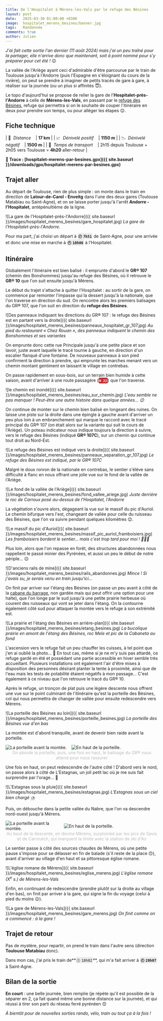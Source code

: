 ```yaml
---
title: De l'Hospitalet à Mérens-les-Vals par le refuge des Bésines
layout: post
date:   2025-03-30 01:00:00 +0300
image:  hospitalet_merens_besines/banner.jpg
tags:   Randonnée
comments: true
author: Julien
---
```


*J'ai fait cette sortie l'an dernier (11 août 2024) mais j'ai un peu traîné pour la partager, elle n'arrive donc que maintenant, soit à point nommé pour s'y préparer pour cet été !* 😉

La vallée de l'Ariège ayant ceci d'admirable d'être parcourue par le train de Toulouse jusqu'à l'Andorre (puis l'Espagne en s'éloignant du cours de la rivière), on peut se prendre à imaginer de petits tracés de gare à gare, à réaliser sur la journée (ou un plus si affinités 😇).

Le topo d'aujourd'hui se propose de relier la gare de l'**Hospitalet-près-l'Andorre** à celle de **Mérens-les-Vals**, en passant par le [refuge des Bésines](https://refugedesbesines.ffcam.fr/home.html), refuge qui permettra si on le souhaite de couper l'itinéraire en deux pour prendre son temps, ou pour alléger les étapes 😌.

## Fiche technique

| 📏  *Distance*              | **17 km**  |
| 📈  *Dénivelé positif*      | **1150 m** |
| 📉  *Dénivelé négatif*      | **1500 m** |
| 🚂  *Temps de transport*    | 2h15 depuis Toulouse + 2h05 vers Toulouse = **4h20** aller-retour |


**🧭 Trace : [hospitalet-merens-par-besines.gpx]({{ site.baseurl }}/downloads/gpx/hospitalet-merens-par-besines.gpx)**

## Trajet aller

Au départ de Toulouse, rien de plus simple : on monte dans le train en direction de **Latour-de-Carol - Enveitg** dans l'une des deux gares (Toulouse Matabiau ou Saint-Agne), et on se laisse porter jusqu'à l'arrêt **Andorre - l'Hospitalet**, antépénultième de la ligne.

![La gare de l'Hospitalet-près-l'Andorre]({{ site.baseurl }}/images/hospitalet_merens_besines/gare_hospitalet.jpg)
*La gare de l'Hospitalet-près-l'Andorre.*

Pour ma part, j'ai choisi un départ à **<span style="background-color:#ececec; border-radius: .25rem; padding:.125rem"><span style="margin-right: 0.25rem">`🕗`</span>`7h51`</span>** de Saint-Agne, pour une arrivée et donc une mise en marche à **<span style="background-color:#ececec; border-radius: .25rem; padding:.125rem"><span style="margin-right: 0.25rem">`🕙`</span>`10h06`</span>** à l'Hospitalet.

## Itinéraire

Globalement l'itinéraire est bien balisé : il emprunte d'abord le **GR® 107** (chemin des Bonshommes) jusqu'au refuge des Bésines, où il retrouve le **GR® 10** que l'on suit ensuite jusqu'à Mérens.

Le début du trajet s'attache à quitter l'Hospitalet : au sortir de la gare, on commence par remonter l'impasse qui la dessert jusqu'à la nationale, que l'on traverse en direction du sud. On rencontre alors les premiers balisages du GR® 107, que l'on suit en direction du **refuge des Bésines**.

![Des panneaux indiquant les directions du GR® 107 : le refuge des Bésines est en partant vers la droite]({{ site.baseurl }}/images/hospitalet_merens_besines/panneaux_hospitalet_gr_107.jpg)
*Au pied du restaurant « Chez Rouan », des panneaux indiquent le chemin des Bonshommes et ses variantes*

On emprunte donc cette rue Principale jusqu'à une petite place et son lavoir, juste avant laquelle le tracé tourne à gauche, en direction d'un escalier flanqué d'une fontaine. De nouveaux panneaux à son pied confirment la direction à prendre, qui emprunte les marches menant vers un chemin montant gentiment en laissant le village en contrebas.

On passe rapidement en sous-bois, sur un terrain bien humide à cette saison, avant d'arriver à une route passagère (**<span style="background-color:#C33035; color: white; font-size: 0.8rem; border-radius: .25rem; padding: 0.125rem">`N 22`</span>**) que l'on traverse.

![le chemin est inondé]({{ site.baseurl }}/images/hospitalet_merens_besines/eau_sur_chemin.jpg)
*L'eau semble ne pas manquer ! Peut-être une autre histoire dans quelque années... 😉*

On continue de monter sur le chemin bien balisé en longeant des ruines. On laisse une piste sur la droite dans une épingle à gauche avant d'arriver un peu plus loin à un embranchement qui marque le raccord avec le tracé principal du GR® 107 (on était alors sur la variante qui suit le cours de l'Ariège). Un poteau indicateur nous indique toujours la direction à suivre, vers le refuge des Bésines (indiqué **GR® 107C**), sur un chemin qui continue tout droit au Nord-Est.

![Le refuge des Bésines est indiqué vers la droite]({{ site.baseurl }}/images/hospitalet_merens_besines/panneaux_separation_gr_107.jpg)
*Le refuge des Bésines est indiqué, par le GR® 107C*

Malgré le doux ronron de la nationale en contrebas, le sentier s'élève sans difficulté à flanc en nous offrant une jolie vue sur le fond de la vallée de l'Ariège.

![Le fond de la vallée de l'Ariège]({{ site.baseurl }}/images/hospitalet_merens_besines/fond_vallee_ariege.jpg)
*Juste derrière le roc de Carroux posé au-dessus de l'Hospitalet, l'Andorre*

La végétation s'ouvre alors, dégageant la vue sur le massif du pic d'Auriol. Le chemin bifurque vers l'est, changeant de vallée pour celle du ruisseau des Bésines, que l'on va suivre pendant quelques kilomètres 😌.

![Le massif du pic d'Auriol]({{ site.baseurl }}/images/hospitalet_merens_besines/massif_pic_auriol_framboisiers.jpg)
*Les framboisiers bordent le sentier... mais c'est trop tard pour moi ! 🤷🏼‍♂️*

Plus loin, alors que l'on repasse en forêt, des structures abandonnées nous rappellent le passé minier des Pyrénées, et aussi un peu le début de notre périple... 😉


![D'anciens rails de mine]({{ site.baseurl }}/images/hospitalet_merens_besines/rails_abandonnes.jpg)
*Mince ! Si j'avais su, je serais venu en train jusqu'ici...*

On finit par arriver sur l'étang des Bésines (on passe un peu avant à côté de la [cabane du barrage](http://www.refuges.info/point/3741/cabane-non-gardee/cabane-des-Besines), non gardée mais qui peut offrir une option pour une halte), que l'on longe par le sud jusqu'à une petite prairie herbeuse où courent des ruisseaux qui vont se jeter dans l'étang. On la contourne également côté sud pour attaquer la montée vers le refuge à son extrémité est.

![La prairie et l'étang des Bésines en arrière-plan]({{ site.baseurl }}/images/hospitalet_merens_besines/etang_besines.jpg)
*La bucolique prairie en amont de l'étang des Bésines, roc Mele et pic de la Cabaneta au fond*

L'ascension vers le refuge fait un peu chauffer les cuisses, à tel point que j'en ai oublié la photo... 🫣 En tout cas, même si je ne m'y suis pas attardé, ce refuge gardé en été et possédant une partie accessible en hiver semble très accueillant. Plusieurs installations ont également l'air d'être mises à disposition des personnes désirant planter la tente à proximité, ainsi que de l'eau mais les tests de potabilité étaient négatifs à mon passage... C'est également à ce niveau que l'on retrouve le tracé du GR® 10.

Après le refuge, un tronçon de plat puis une légère descente nous offrent une vue sur le point culminant de l'itinéraire qu'est la porteille des Bésines, col qui nous permettra de changer de vallée pour ensuite redescendre vers Mérens.

![La porteille des Bésines au loin]({{ site.baseurl }}/images/hospitalet_merens_besines/porteille_besines.jpg)
*La porteille des Bésines vue d'en bas*

La montée est d'abord tranquille, avant de devenir bien raide avant la porteille.


<p><div style="display: flex; gap: 1rem; max-width: 100%"><div><img src="{{ site.baseurl }}/images/hospitalet_merens_besines/porteille_avant.jpg" alt="La porteille avant la montée." /></div><div><img src="{{ site.baseurl }}/images/hospitalet_merens_besines/porteille_haut.jpg" alt="En haut de la porteille." /></div></div>
<em style="text-align: center; display: block; font-style:normal; font-size: 14px; color: #bbb">On aborde la porteille, puis, une fois en haut, le balisage du GR® nous attend pour nous rassurer</em></p>

Une fois en haut, on peut redescendre de l'autre côté ! D'abord vers le nord, on passe alors à côté de L'Estagnas, un joli petit lac où je me suis fait surprendre par l'orage... 🫠

![L'Estagnas sous la pluie]({{ site.baseurl }}/images/hospitalet_merens_besines/estagnas.jpg)
*L'Estagnas sous un ciel bien chargé ⛈️*

Puis, on débouche dans la petite vallée du Nabre, que l'on va descendre nord-ouest jusqu'à Mérens.

<p>
<div style="display: flex; align-items: center; gap: 1rem; max-width: 100%">
<div style="flex: 1;"><img src="{{ site.baseurl }}/images/hospitalet_merens_besines/nabre1.jpg" alt="La porteille avant la montée." /></div>
<div style="flex: 1.75;"><img src="{{ site.baseurl }}/images/hospitalet_merens_besines/nabre2.jpg" alt="En haut de la porteille." /></div>
</div>
<em style="text-align: center; display: block; font-style:normal; font-size: 14px; color: #bbb">Au bout de la descente, on devine Mérens, surplombé par les pics de Savis et de Carroutch, qui marquent la limite avec la station de ski d'Ax</em>
</p>

Le sentier passe à côté des sources chaudes de Mérens, où une petite pause s'impose pour se délasser en fin de balade (s'il reste de la place 🙃), avant d'arriver au village d'en haut et sa pittoresque église romane.

![L'église romane de Mérens]({{ site.baseurl }}/images/hospitalet_merens_besines/eglise_merens.jpg)
*L'église romane (X<sup>e</sup> s.) de Mérens-les-Vals*

Enfin, en continuant de redescendre (prendre plutôt sur la droite au village d'en bas), on finit par arriver à la gare, qui signe la fin du voyage (celui à pied du moins 😉).

![La gare de Mérens-les-Vals]({{ site.baseurl }}/images/hospitalet_merens_besines/gare_merens.jpg)
*On finit comme on a commencé : à la gare !*

## Trajet de retour

Pas de mystère, pour repartir, on prend le train dans l'autre sens (direction **Toulouse Matabiau** donc).

Dans mon cas, j'ai pris le train de**<span style="background-color:#ececec; border-radius: .25rem; padding:.125rem"><span style="margin-right: 0.25rem">`🕕`</span>`18h02`</span>**, qui m'a fait arriver à **<span style="background-color:#ececec; border-radius: .25rem; padding:.125rem"><span style="margin-right: 0.25rem">`🕗`</span>`20h07`</span>** à Saint-Agne.

## Bilan de la sortie

**En court** : une belle journée, bien remplie (je répète qu'il est possible de la séparer en 2, ça fait quand même une bonne distance sur la journée), et qui réussi à tirer son parti du réseau ferré pyrénéen 😊

*À bientôt pour de nouvelles sorties rando, vélo, train ou tout ça à la fois !*
